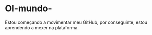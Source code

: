 # Ol-mundo-
Estou começando a movimentar meu GitHub, por conseguinte, estou aprendendo a mexer na plataforma. 
